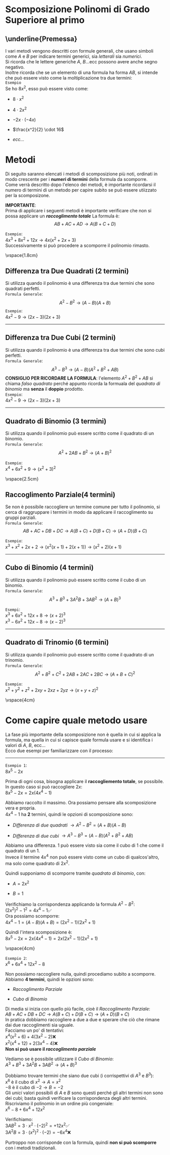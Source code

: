 # Scomposizione Polinomi di Grado Superiore al primo
## \underline{Premessa}
I vari metodi vengono descritti con formule generali, che usano simboli come $A$ e $B$ per indicare termini generici, sia *letterali* sia *numerici*.    
Si ricorda che le lettere generiche $A$, $B$...ecc possono avere anche segno negativo.  
Inoltre ricorda che se un elemento di una formula ha forma $AB$, si intende che può essere visto come la moltiplicazione tra due termini:  
`Esempio`  
Se ho $8x^2$, esso può essere visto come:

- $8 \cdot x^2$

- $4 \cdot 2x^2$

- $-2x \cdot (-4x)$

- $\frac{x^2}{2} \cdot 16$

- *ecc...*



# Metodi
Di seguito saranno elencati i metodi di scomposizione più noti, ordinati in modo crescente per i **numeri di termini** della formula da scomporre.  
Come verrà descritto dopo l'elenco dei metodi, è importante ricordarsi il numero di termini di un metodo per capire subito se può essere utiizzato per la scomposizone.  

**IMPORTANTE**:  
Prima di applicare i seguenti metodi è importante verificare che non si possa applicare un ***raccoglimento totale***
La formula è:  
$$
AB + AC + AD \to A(B + C + D)
$$

`Esempio`:  
$4x^3 + 8x^2 + 12x \to 4x(x^2 + 2x + 3)$  
Successivamente si può procedere a scomporre il polinomio rimasto.

\vspace{1.8cm}


## Differenza tra Due Quadrati (2 termini)
Si utilizza quando il polinomio è una differenza tra due termini che sono quadrati perfetti.  
`Formula Generale`:  
$$
A^2 - B^2 \to (A - B)(A + B)
$$
`Esempio`:  
$4x^2 - 9 \to (2x - 3)(2x + 3)$

---

## Differenza tra Due Cubi (2 termini)
Si utilizza quando il polinomio è una differenza tra due termini che sono cubi perfetti.  
`Formula Generale`:  
$$
A^3 - B^3 \to (A - B)(A^2 + B^2 + AB)
$$
**CONSIGLIO PER RICORDARE LA FORMULA**: l'elemento $A^2 + B^2 + AB$ si chiama *falso quadrato* perché appunto ricorda la formuala del *quadrato di binomio* ma **senza** il **doppio** prodotto.  
`Esempio`:  
$4x^2 - 9 \to (2x - 3)(2x + 3)$

---

## Quadrato di Binomio (3 termini)
Si utilizza quando il polinomio può essere scritto come il quadrato di un binomio.  
`Formula Generale`:  
$$
 A^2 + 2AB + B^2 \to (A + B)^2
$$


`Esempio`:  
$x^4 + 6x^2 + 9 \to (x^2 + 3)^2$

\vspace{2.5cm}

## Raccoglimento Parziale(4 termini)
Se non è possibile raccogliere un termine comune per tutto il polinomio, si cerca di raggruppare i termini in modo da applicare il raccoglimento su gruppi parziali.  
`Formula Generale`:
$$
AB + AC + DB + DC \to A(B + C) + D(B + C) \to (A + D)(B + C)
$$

`Esempio`:  
$x^3 + x^2 + 2x + 2 \to (x^2(x + 1) + 2(x + 1)) \to (x^2 + 2)(x + 1)$

---

## Cubo di Binomio (4 termini)
Si utilizza quando il polinomio può essere scritto come il cubo di un binomio.  
`Formula Generale`:  
$$
A^3 + B^3 + 3A^2B + 3AB^2  \to (A + B)^3
$$  


`Esempi`:  
$x^3 + 6x^2 + 12x + 8 \to (x + 2)^3$  
$x^3 - 6x^2 + 12x - 8 \to (x - 2)^3$

---

## Quadrato di Trinomio (6 termini)
Si utilizza quando il polinomio può essere scritto come il quadrato di un trinomio.  
`Formula Generale`:  
$$
A^2 + B^2 + C^2 + 2AB + 2AC + 2BC \to (A + B + C)^2
$$

`Esempio`:  
$x^2 + y^2 + z^2 + 2xy + 2xz + 2yz \to (x + y + z)^2$


\vspace{4cm}

# Come capire quale metodo usare
La fase più importante della scomposizione non è quella in cui si applica la formula, ma quella in cui si capisce quale formula usare e si identifica i valori di $A$, $B$, ecc...   
Ecco due esempi per familiarizzare con il processo:

---

`Esempio 1`:  
$8x^5 - 2x$

Prima di ogni cosa, bisogna applicare il **raccogliemento totale**, se possibile.  
In questo caso si può raccogliere $2x$:  
$8x^5 - 2x = 2x(4x^4 - 1)$

Abbiamo raccolto il massimo. Ora possiamo pensare alla scomposizione vera e propria.  
$4x^4 - 1$ ha **2** termini, quindi le opzioni di scomposizione sono:  

- *Differenza di due quadrati* $\to A^2 - B^2 = (A+B)(A-B)$

- *Differenza di due cubi* $\to A^3 - B^3 = (A - B)(A^2 + B^2 + AB)$

Abbiamo una differenza. $1$ può essere visto sia come il cubo di $1$ che come il quadrato di un $1$.  
Invece il termine $4x^4$ non può essere visto come un cubo di qualcos'altro, ma solo come quadrato di $2x^2$.

Quindi supponiamo di scomporre tramite *quadrato di binomio*, con:  

- $A = 2x^2$

- $B = 1$  

Verifichiamo la corrispondenza applicando la formula $A^2 - B^2$:   
$(2x^2)^2  - 1^2 = 4x^4 - 1$✅  
Ora possiamo scomporre:  
$4x^4 - 1 = (A-B)(A+B) = (2x^2 -1)(2x^2 +1)$

Quindi l'intera scomposizione è:  
$8x^5 - 2x = 2x(4x^4 - 1) = 2x(2x^2 -1)(2x^2 +1)$

\vspace{4cm}

`Esempio 2`:  
$x^6 + 6x^4 + 12x^2 - 8$

Non possiamo raccogliere nulla, quindi procediamo subito a scomporre.  
Abbiamo **4 termini**, quindi le opzioni sono:

-  *Raccoglimento Parziale*

- *Cubo di Binomio*

Di media si inizia con quello più facile, cioè il *Raccoglimento Parziale*:  
$AB + AC + DB + DC \to A(B + C) + D(B + C) \to (A + D)(B + C)$  
In pratica dobbiamo raccogliere a due a due e sperare che ciò che rimane dai due raccoglimenti sia uguale.  
Facciamo un po' di tentativi:  
$x^4(x^2 + 6) + 4(3x^2 - 2)$❌  
$x^2(x^4 + 12) + 2(3x^4 - 4)$❌  
**Non si può usare il *raccoglimento parziale***

Vediamo se è possibile utilizzare il *Cubo di Binomio*:  
$A^3 + B^3 + 3A^2B + 3AB^2  \to (A + B)^3$

Dobbiamo trovare termini che siano due cubi (i corrispettivi di $A^3$ e $B^3$):  
$x^6$ è il cubo di $x^2 \to A = x^2$  
$-8$ è il cubo di $-2 \to B = -2$  
Gli *unici* valori possibili di $A$ e $B$ sono questi perché gli altri termini non sono dei cubi; basta quindi verificare la corrispondenza degli altri termini.  
Riscriviamo il polinomio in un ordine più congeniale:  
$x^6 - 8 + 6x^4 + 12x^2$  

Verifichiamo:  
$3AB^2 = 3 \cdot x^2 \cdot (-2)^2 = +12x^2$✅  
$3A^2B = 3 \cdot (x^2)^2 \cdot (-2) = -6x^4$❌

Purtroppo non corrisponde con la formula, quindi **non si può scomporre** con i metodi tradizionali.











